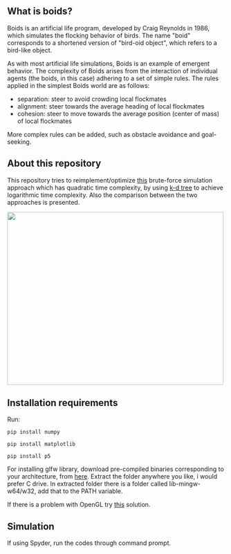 ## What is boids?

Boids is an artificial life program, developed by Craig Reynolds in 1986, which simulates the flocking behavior of birds. The name "boid" corresponds to a shortened version of "bird-oid object", which refers to a bird-like object.

As with most artificial life simulations, Boids is an example of emergent behavior. The complexity of Boids arises from the interaction of individual agents (the boids, in this case) adhering to a set of simple rules. The rules applied in the simplest Boids world are as follows:

* separation: steer to avoid crowding local flockmates
* alignment: steer towards the average heading of local flockmates
* cohesion: steer to move towards the average position (center of mass) of local flockmates

More complex rules can be added, such as obstacle avoidance and goal-seeking.

## About this repository

This repository tries to reimplement/optimize [this](https://github.com/roholazandie/boids) brute-force simulation approach which has quadratic time complexity, by using [k-d tree](https://en.wikipedia.org/wiki/K-d_tree) to achieve logarithmic time complexity. Also the comparison between the two approaches is presented. 

<img src="https://i.imgur.com/MTKBdgw.png" width="500" height="400">

## Installation requirements

 Run:
 ```
 pip install numpy
 ```
  ```
 pip install matplotlib
 ```
  ```
 pip install p5
 ```
 
For installing glfw library, download pre-compiled binaries corresponding to your architecture, from [here](https://www.glfw.org/download.html).
Extract the folder anywhere you like, i would prefer C drive. In extracted folder there is a folder called lib-mingw-w64/w32, add that to the PATH variable. 

If there is a problem with OpenGL try [this](https://gist.github.com/rb-dahlb/26f316c5b6089807a139fc44ee69f0d1) solution.

## Simulation

If using Spyder, run the codes through command prompt.
